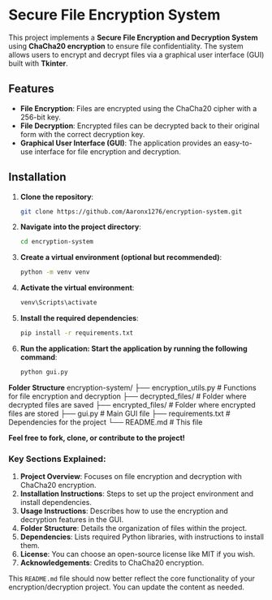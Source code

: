 # Secure File Encryption System

This project implements a **Secure File Encryption and Decryption System** using **ChaCha20 encryption** to ensure file confidentiality. The system allows users to encrypt and decrypt files via a graphical user interface (GUI) built with **Tkinter**. 

## Features
- **File Encryption**: Files are encrypted using the ChaCha20 cipher with a 256-bit key.
- **File Decryption**: Encrypted files can be decrypted back to their original form with the correct decryption key.
- **Graphical User Interface (GUI)**: The application provides an easy-to-use interface for file encryption and decryption.
  
## Installation

1. **Clone the repository**:
   ```bash
   git clone https://github.com/Aaronx1276/encryption-system.git

2. **Navigate into the project directory**:
   ```bash
   cd encryption-system

3. **Create a virtual environment (optional but recommended)**:
   ```bash
   python -m venv venv

4. **Activate the virtual environment**:
   ```bash
   venv\Scripts\activate

5. **Install the required dependencies**:
   ```bash
   pip install -r requirements.txt

6. **Run the application: Start the application by running the following command**:
   ```bash
   python gui.py

**Folder Structure**
encryption-system/
├── encryption_utils.py             # Functions for file encryption and decryption
├── decrypted_files/                # Folder where decrypted files are saved
├── encrypted_files/                # Folder where encrypted files are stored
├── gui.py                          # Main GUI file
├── requirements.txt                # Dependencies for the project
└── README.md                       # This file

**Feel free to fork, clone, or contribute to the project!**

### Key Sections Explained:
1. **Project Overview**: Focuses on file encryption and decryption with ChaCha20 encryption.
2. **Installation Instructions**: Steps to set up the project environment and install dependencies.
3. **Usage Instructions**: Describes how to use the encryption and decryption features in the GUI.
4. **Folder Structure**: Details the organization of files within the project.
5. **Dependencies**: Lists required Python libraries, with instructions to install them.
6. **License**: You can choose an open-source license like MIT if you wish.
7. **Acknowledgements**: Credits to ChaCha20 encryption.

This `README.md` file should now better reflect the core functionality of your encryption/decryption project. You can update the content as needed.
